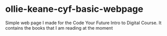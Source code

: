 # ollie-keane-cyf-basic-webpage
Simple web page I made for the Code Your Future Intro to Digital Course. It contains the books that I am reading at the moment

